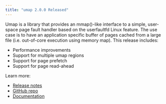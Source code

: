```yaml
---
title: "umap 2.0.0 Released"
---
```


Umap is a library that provides an mmap()-like interface to a simple, user- space page fault handler based on the userfaultfd Linux feature. The use case is to have an application specific buffer of pages cached from a large file (i.e. out-of-core execution using memory map). This release includes:
- Performance improvements
- Support for multiple umap regions
- Support for page prefetch
- Support for page read-ahead

Learn more:
- [Release notes](https://github.com/LLNL/umap/releases/tag/v2.0.0)
- [GitHub repo](https://github.com/LLNL/umap)
- [Documentation](https://llnl-umap.readthedocs.io/en/develop/)
